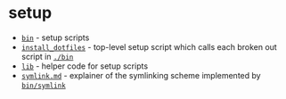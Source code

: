 # setup

- [`bin`](./bin) - setup scripts
- [`install_dotfiles`](./install_dotfiles) - top-level setup script which calls each broken out script in [`./bin`](./bin)
- [`lib`](./lib) - helper code for setup scripts
- [`symlink.md`](./symlink.md) - explainer of the symlinking scheme implemented by [`bin/symlink`](./bin/symlink)
